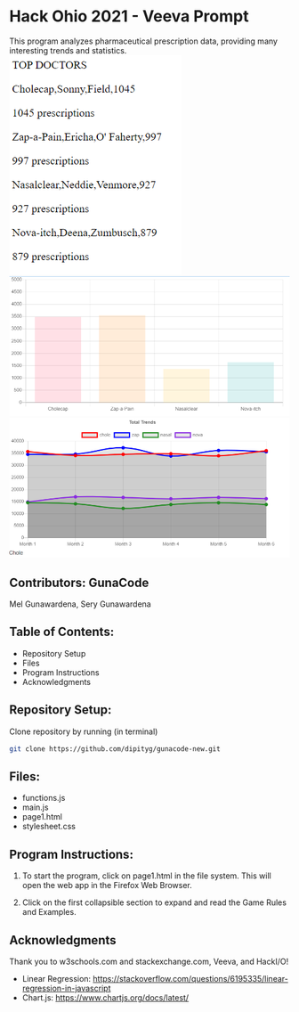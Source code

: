 # Hack Ohio 2021 - Veeva Prompt
This program analyzes pharmaceutical prescription data, providing many interesting trends and statistics. 
    ![Chart](/images/doctorinfo.PNG)
    ![Total](/images/chart1.PNG)
    ![Future](/images/chart2.PNG)       
## Contributors: GunaCode
Mel Gunawardena, Sery Gunawardena

## Table of Contents:
- Repository Setup
- Files
- Program Instructions 
- Acknowledgments

## Repository Setup:
Clone repository by running (in terminal)

```bash
git clone https://github.com/dipityg/gunacode-new.git
```

## Files:
- functions.js
- main.js
- page1.html
- stylesheet.css

## Program Instructions:
1. To start the program, click on page1.html in the file system. This will open the web app in the Firefox Web Browser. 

    <!-- ![File System](/images/filesystem.PNG)
    ![Website](/images/page1.PNG) -->
    
2. Click on the first collapsible section to expand and read the Game Rules and Examples. 

    <!-- ![Game Rules](/images/gamerules.PNG) -->


## Acknowledgments
Thank you to w3schools.com and stackexchange.com, Veeva, and HackI/O!
- Linear Regression: https://stackoverflow.com/questions/6195335/linear-regression-in-javascript
- Chart.js: https://www.chartjs.org/docs/latest/
